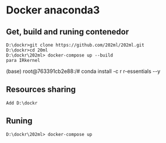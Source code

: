# Docker anaconda3 
## Get, build and runing contenedor
	D:\dockr>git clone https://github.com/202ml/202ml.git
	D:\dockr>cd 20ml 
	D:\dockr\202ml> docker-compose up --build 
	para IRkernel
(base) root@763391cb2e88:/# conda install -c r r-essentials --y 

## Resources sharing

	Add D:\dockr
 
## Runing 

	D:\dockr\202ml> docker-compose up 

